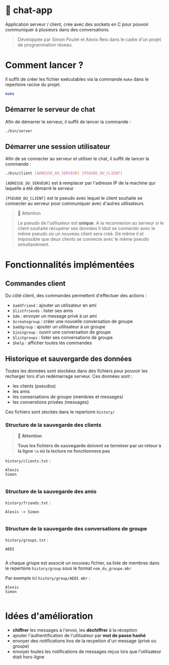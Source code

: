 # 📨 chat-app

Application serveur / client, crée avec des sockets en C pour pouvoir communiquer à plusieurs dans des conversations. 

>Développée par Simon Poulet et Alexis Reis dans le cadre d'un projet de programmation réseau.

# Comment lancer ?
Il suffit de créer les fichier exécutables via la commande `make` dans le repertoire racine du projet. 

```bash
make
```

## Démarrer le serveur de chat
Afin de démarrer le serveur, il suffit de lancer la commande :
```bash
./bin/server
```

## Démarrer une session utilisateur
Afin de se connecter au serveur et utiliser le chat, il suffit de lancer la commande : 
```bash
./bin/client [ADRESSE_DU_SERVEUR] [PSEUDO_DU_CLIENT]
```
`[ADRESSE_DU_SERVEUR]` est à remplacer par l'adresse IP de la machine qur laquelle a été démarré le serveur

`[PSEUDO_DU_CLIENT]` est le pseudo avec lequel le client souhaite se connecter au serveur pour communiquer avec d'autres utilisateurs

> 🚧 Attention
> 
> Le pseudo de l'utilisateur est **unique**. A la reconnexion au serveur si le client souhaite récupérer ses données il ldoit se connecter avec le même pseudo où un nouveau client sera créé. De même il et impossible que deux clients se connecte avec le même pseudo simultanément. 

# Fonctionnalités implémentées
## Commandes client
Du côté client, des commandes permettent d'effectuer des actions :
* `$addfriend` : ajouter un utilisateur en ami
* `$listfriends` : lister ses amis
* `$dm` : envoyer un message privé à un ami
* `$creategroup` : créer une nouvelle conversation de groupe
* `$addgroup` : ajouter un utilisateur à un groupe
* `$joingroup` : ouvrir une conversation de groupe
* `$listgroups` : lister ses conversations de groupe
* `$help` : afficher toutes les commandes

## Historique et sauvergarde des données
Toutes les données sont stockées dans des fichiers pour pouvoir les recharger lors d'un redémarrage serveur.
Ces données sont :
* les clients (pseudos)
* les amis
* les consersations de groupe (membres et messages)
* les converstions privées (messages)

Ces fichiers sont stockés dans le repertoire `history/`

### Structure de la sauvegarde des clients
> 🚨 **Attention**
>
> **Tous les fichiers de sauvegarde doivent se terminer par un retour à la ligne `\n` où la lecture ne fonctionnera pas**

`history/clients.txt` :

```
Alexis
Simon


```

### Structure de la sauvegarde des amis
`history/friends.txt` :

```
Alexis -> Simon


```

### Structure de la sauvegarde des conversations de groupe

`history/groups.txt` :

```
AEDI


```

A chaque griupe est associé un nouveau fichier, sa liste de membres dans le repertoire `history/group` sous le format `nom_du_groupe.mbr`

Par exemple ici `history/group/AEDI.mbr` : 

```
Alexis
Simon


```

# Idées d'amélioration
* **chiffrer** les messages à l'envoi, les **déchiffrer** à la réception
* ajouter l'authentification de l'utilisateur par **mot de passe hashé**
* envoyer des notifications lros de la recpetion d'un message (privé ou groupe)
* envoyer toutes les notifications de messages reçus lors que l'utilisateur était hors-ligne
